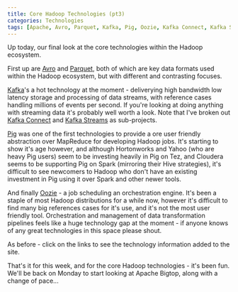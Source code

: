 ```yaml
---
title: Core Hadoop Technologies (pt3)
categories: Technologies
tags: [Apache, Avro, Parquet, Kafka, Pig, Oozie, Kafka Connect, Kafka Streams]
---
```

Up today, our final look at the core technologies within the Hadoop ecosystem.
<!--more-->

First up are [Avro](/technologies/apache-avro) and [Parquet](/technologies/apache-parquet), both of which are key data formats used within the Hadoop ecosystem, but with different and contrasting focuses.

[Kafka](/technologies/apache-kafka)'s a hot technology at the moment - deliverying high bandwidth low latency storage and processing of data streams, with reference cases handling millions of events per second.  If you're looking at doing anything with streaming data it's probably well worth a look.  Note that I've broken out [Kafka Connect](/technologies/apache-kafka/kafka-connect) and [Kafka Streams](/technologies/apache-kafka/kafka-streams) as sub-projects.

[Pig](/technologies/apache-pig) was one of the first technologies to provide a ore user friendly abstraction over MapReduce for developing Hadoop jobs.  It's starting to show it's age however, and although Hortonworks and Yahoo (who are heavy Pig users) seem to be investing heavily in Pig on Tez, and Cloudera seems to be supporting Pig on Spark (mirroring their Hive strategies), it's difficult to see newcomers to Hadoop who don't have an existing investment in Pig using it over Spark and other newer tools.

And finally [Oozie](/technologies/apache-oozie) - a job scheduling an orchestration engine.  It's been a staple of most Hadoop distributions for a while now, however it's difficult to find many big references cases for it's use, and it's not the most user friendly tool.  Orchestration and management of data transformation pipelines feels like a huge technology gap at the moment - if anyone knows of any great technologies in this space please shout.

As before - click on the links to see the technology information added to the site.

That's it for this week, and for the core Hadoop technologies - it's been fun.  We'll be back on Monday to start looking at Apache Bigtop, along with a change of pace...